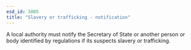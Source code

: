 ```yaml
---
esd_id: 3005
title: "Slavery or trafficking - notification"
---
```


A local authority must notify the Secretary of State or another person or body identified by regulations if its suspects slavery or trafficking.

